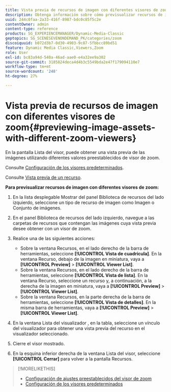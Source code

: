 ```yaml
---
title: Vista previa de recursos de imagen con diferentes visores de zoom
description: Obtenga información sobre cómo previsualizar recursos de imagen con diferentes visores de zoom en Adobe Dynamic Media Classic.
uuid: 244c0faa-2a33-416f-8987-bdc0c85f5c2e
contentOwner: admin
content-type: reference
products: SG_EXPERIENCEMANAGER/Dynamic-Media-Classic
geptopics: SG_SCENESEVENONDEMAND_PK/categories/zoom
discoiquuid: b072d3b7-0d30-4903-9c87-5fbbcc89bd51
feature: Dynamic Media Classic,Viewers,Zoom
role: User
exl-id: bc83a94d-540a-46ad-aae0-e4a32ee9a302
source-git-commit: 3185824deca4d4b3c5549bda2e47f179094110e7
workflow-type: tm+mt
source-wordcount: '248'
ht-degree: 27%

---
```


# Vista previa de recursos de imagen con diferentes visores de zoom{#previewing-image-assets-with-different-zoom-viewers}

En la pantalla Lista del visor, puede obtener una vista previa de las imágenes utilizando diferentes valores preestablecidos de visor de zoom.

Consulte [Configuración de los visores predeterminados](application-setup.md#configuring_default_viewers).

Consulte [Vista previa de un recurso](previewing-asset.md#previewing_an_asset).

**Para previsualizar recursos de imagen con diferentes visores de zoom:**

1. En la lista desplegable Mostrar del panel Biblioteca de recursos del lado izquierdo, seleccione un tipo de recurso de imagen como Imagen o Conjunto de imágenes.
1. En el panel Biblioteca de recursos del lado izquierdo, navegue a las carpetas de recursos que contengan las imágenes cuya vista previa desee obtener con un visor de zoom.
1. Realice una de las siguientes acciones:

   * Sobre la ventana Recursos, en el lado derecho de la barra de herramientas, seleccione **[!UICONTROL Vista de cuadrícula]**. En la ventana Recurso, debajo de la imagen en miniatura, vaya a **[!UICONTROL Preview]** > **[!UICONTROL Viewer List]**.
   * Sobre la ventana Recursos, en el lado derecho de la barra de herramientas, seleccione **[!UICONTROL Vista de lista]**. En la ventana Recurso, seleccione un recurso y, a continuación, a la derecha de la imagen en miniatura, vaya a **[!UICONTROL Preview]** > **[!UICONTROL Viewer List]**.
   * Sobre la ventana Recursos, en la parte derecha de la barra de herramientas, seleccione **[!UICONTROL Vista de detalles]**. En la misma barra de herramientas, vaya a **[!UICONTROL Preview]** > **[!UICONTROL Viewer List]**.

1. En la ventana Lista del visualizador , en la tabla, seleccione un vínculo del visualizador para obtener una vista previa del recurso en el visualizador seleccionado.
1. Cierre el visor mostrado.
1. En la esquina inferior derecha de la ventana Lista del visor, seleccione **[!UICONTROL Cerrar]** para volver a la pantalla Recursos.

>[!MORELIKETHIS]
>
>* [Configuración de ajustes preestablecidos del visor de zoom](setting-zoom-viewer-presets.md#setting_up_zoom_viewer_presets)
>* [Configuración de los visores predeterminados](application-setup.md#configuring_default_viewers)

